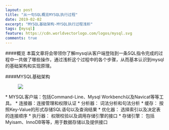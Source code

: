 ```yaml
---
layout: post
title: "从一句SQL概览MYSQL执行过程"
date: 2019-02-02
excerpt: "MYSQL基础架构-MYSQL执行过程浅析"
tags: [mysql]
feature: https://cdn.worldvectorlogo.com/logos/mysql.svg
comments: true
---
```

  ####概览
  本篇文章将会带领你了解mysql从客户端登陆到一条SQL指令完成的过程中一共做了哪些操作，通过浅析这个过程中的各个步骤，从而基本认识到mysql的基础架构和实现原理。
  
  ####MYSQL基础架构
  <figure>
    <img src="/img/post-pic/mysql-draft.jpg">
  </figure>
  * MYSQL客户端：包括Command-Line、Mysql Workbench以及Navicat等等工具。
  * 连接器：连接管理和权限认证
  * 分析器： 词法分析和句法分析
  * 缓存： 按照Key-Value的形式存储SQL语句以及查询结果
  * 优化器： 选择索引以及决定表的连接顺序
  * 执行器： 权限校验以及调用存储引擎的接口
  * 存储引擎： 包括Myisam、InnoDB等等，用于数据存储以及提供接口
